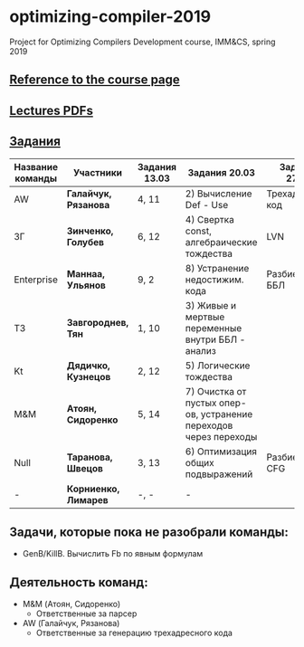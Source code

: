 # optimizing-compiler-2019
Project for Optimizing Compilers Development course, IMM&amp;CS, spring 2019

## [Reference to the course page](https://goo.gl/tLTYmW)

## [Lectures PDFs](https://drive.google.com/drive/folders/127Dj3_lesQxzR_1TgBZtKZEX8gE-nLcQ?usp=sharing)

## [Задания](https://github.com/swissarmytowel/optimizing-compiler-2019/tree/master/%D0%97%D0%B0%D0%B4%D0%B0%D0%BD%D0%B8%D1%8F_%D0%A4%D0%BE%D1%82%D0%BE)


|Название команды|Участники|Задания 13.03|Задания 20.03|Задания 27.03|Задания 02.04|
|----------------|---------|---------|---------|---------|---------|
|AW|**Галайчук, Рязанова**|4, 11| 2) Вычисление Def - Use  | Трехадресный код | Хранение IN-OUT |
|ЗГ|**Зинченко, Голубев**|6, 12| 4) Свертка const, алгебраические тождества | LVN |
|Enterprise|**Маннаа, Ульянов**|9, 2| 8) Устранение недостижим. кода| Разбиение на ББЛ | GenB/KillB (композиция Fb/Fs)|
|ТЗ|**Завгороднев, Тян**|1, 10| 3) Живые и мертвые переменные внутри ББЛ - анализ | | |
|Kt|**Дядичко, Кузнецов**|2, 12| 5) Логические тождества| | |
|M&M|**Атоян, Сидоренко**|5, 14| 7) Очистка от пустых опер-ов, устранение переходов через переходы | | |
|Null|**Таранова, Швецов**|3, 13| 6) Оптимизация общих подвыражений | Разбиение CFG | |
|-|**Корниенко, Лимарев**|-, -| - | | |

## Задачи, которые пока не разобрали команды:
- GenB/KillB. Вычислить Fb по явным формулам


## Деятельность команд:
- M&M (Атоян, Сидоренко)
  - Ответственные за парсер
- AW (Галайчук, Рязанова)
  - Ответственные за генерацию трехадресного кода
